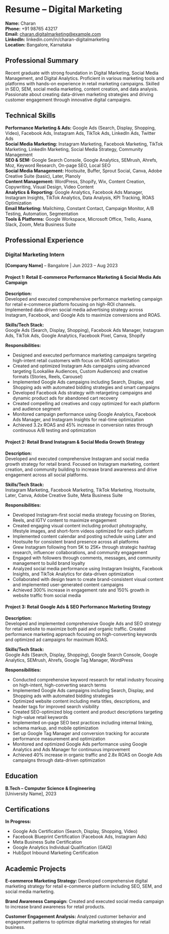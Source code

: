 # Resume – Digital Marketing

**Name:** Charan  
**Phone:** +91 98765 43217  
**Email:** charan.digitalmarketing@example.com  
**LinkedIn:** linkedin.com/in/charan-digitalmarketing  
**Location:** Bangalore, Karnataka  

## Professional Summary

Recent graduate with strong foundation in Digital Marketing, Social Media Management, and Digital Analytics. Proficient in various marketing tools and platforms with hands-on experience in retail marketing campaigns. Skilled in SEO, SEM, social media marketing, content creation, and data analysis. Passionate about creating data-driven marketing strategies and driving customer engagement through innovative digital campaigns.

## Technical Skills

**Performance Marketing & Ads:** Google Ads (Search, Display, Shopping, Video), Facebook Ads, Instagram Ads, TikTok Ads, LinkedIn Ads, Twitter Ads  
**Social Media Marketing:** Instagram Marketing, Facebook Marketing, TikTok Marketing, LinkedIn Marketing, Social Media Strategy, Community Management  
**SEO & SEM:** Google Search Console, Google Analytics, SEMrush, Ahrefs, Moz, Keyword Research, On-page SEO, Local SEO  
**Social Media Management:** Hootsuite, Buffer, Sprout Social, Canva, Adobe Creative Suite (basic), Later, Planoly  
**Content Management:** WordPress, Shopify, Wix, Content Creation, Copywriting, Visual Design, Video Content  
**Analytics & Reporting:** Google Analytics, Facebook Ads Manager, Instagram Insights, TikTok Analytics, Data Analysis, KPI Tracking, ROAS Optimization  
**Email Marketing:** Mailchimp, Constant Contact, Campaign Monitor, A/B Testing, Automation, Segmentation  
**Tools & Platforms:** Google Workspace, Microsoft Office, Trello, Asana, Slack, Zoom, Meta Business Suite  

## Professional Experience

### Digital Marketing Intern
**[Company Name]** – Bangalore | Jun 2023 – Aug 2023  

#### Project 1: Retail E-commerce Performance Marketing & Social Media Ads Campaign

**Description:**  
Developed and executed comprehensive performance marketing campaign for retail e-commerce platform focusing on high-ROI channels. Implemented data-driven social media advertising strategy across Instagram, Facebook, and Google Ads to maximize conversions and ROAS.

**Skills/Tech Stack:**  
Google Ads (Search, Display, Shopping), Facebook Ads Manager, Instagram Ads, TikTok Ads, Google Analytics, Facebook Pixel, Canva, Shopify

**Responsibilities:**
- Designed and executed performance marketing campaigns targeting high-intent retail customers with focus on ROAS optimization
- Created and optimized Instagram Ads campaigns using advanced targeting (Lookalike Audiences, Custom Audiences) and creative formats (Stories, Reels, Carousel)
- Implemented Google Ads campaigns including Search, Display, and Shopping ads with automated bidding strategies and smart campaigns
- Developed Facebook Ads strategy with retargeting campaigns and dynamic product ads for abandoned cart recovery
- Created compelling ad creatives and copy optimized for each platform and audience segment
- Monitored campaign performance using Google Analytics, Facebook Ads Manager, and Instagram Insights for real-time optimization
- Achieved 3.2x ROAS and 45% increase in conversion rates through continuous A/B testing and optimization

#### Project 2: Retail Brand Instagram & Social Media Growth Strategy

**Description:**  
Developed and executed comprehensive Instagram and social media growth strategy for retail brand. Focused on Instagram marketing, content creation, and community building to increase brand awareness and drive engagement across all social platforms.

**Skills/Tech Stack:**  
Instagram Marketing, Facebook Marketing, TikTok Marketing, Hootsuite, Later, Canva, Adobe Creative Suite, Meta Business Suite

**Responsibilities:**
- Developed Instagram-first social media strategy focusing on Stories, Reels, and IGTV content to maximize engagement
- Created engaging visual content including product photography, lifestyle images, and short-form videos optimized for each platform
- Implemented content calendar and posting schedule using Later and Hootsuite for consistent brand presence across all platforms
- Grew Instagram following from 5K to 25K+ through strategic hashtag research, influencer collaborations, and community engagement
- Engaged with followers through comments, messages, and community management to build brand loyalty
- Analyzed social media performance using Instagram Insights, Facebook Insights, and TikTok Analytics for data-driven optimization
- Collaborated with design team to create brand-consistent visual content and implemented user-generated content campaigns
- Achieved 300% increase in engagement rate and 150% growth in website traffic from social media

#### Project 3: Retail Google Ads & SEO Performance Marketing Strategy

**Description:**  
Developed and implemented comprehensive Google Ads and SEO strategy for retail website to maximize both paid and organic traffic. Created performance marketing approach focusing on high-converting keywords and optimized ad campaigns for maximum ROAS.

**Skills/Tech Stack:**  
Google Ads (Search, Display, Shopping), Google Search Console, Google Analytics, SEMrush, Ahrefs, Google Tag Manager, WordPress

**Responsibilities:**
- Conducted comprehensive keyword research for retail industry focusing on high-intent, high-converting search terms
- Implemented Google Ads campaigns including Search, Display, and Shopping ads with automated bidding strategies
- Optimized website content including meta titles, descriptions, and header tags for improved search visibility
- Created SEO-optimized blog content and product descriptions targeting high-value retail keywords
- Implemented on-page SEO best practices including internal linking, schema markup, and mobile optimization
- Set up Google Tag Manager and conversion tracking for accurate performance measurement and optimization
- Monitored and optimized Google Ads performance using Google Analytics and Ads Manager for continuous improvement
- Achieved 40% increase in organic traffic and 2.8x ROAS on Google Ads campaigns through data-driven optimization

## Education

**B.Tech – Computer Science & Engineering**  
[University Name], 2023

## Certifications

**In Progress:**
- Google Ads Certification (Search, Display, Shopping, Video)
- Facebook Blueprint Certification (Facebook Ads, Instagram Ads)
- Meta Business Suite Certification
- Google Analytics Individual Qualification (GAIQ)
- HubSpot Inbound Marketing Certification

## Academic Projects

**E-commerce Marketing Strategy:** Developed comprehensive digital marketing strategy for retail e-commerce platform including SEO, SEM, and social media marketing.

**Brand Awareness Campaign:** Created and executed social media campaign to increase brand awareness for retail products.

**Customer Engagement Analysis:** Analyzed customer behavior and engagement patterns to optimize digital marketing strategies for retail business.

